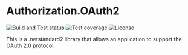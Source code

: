 # Authorization.OAuth2

[![Build and Test status](https://github.com/finebits/Authorization.OAuth2/actions/workflows/build-and-test.yml/badge.svg)](https://github.com/finebits/Authorization.OAuth2/actions/workflows/build-and-test.yml)
![Test coverage](https://img.shields.io/endpoint?url=https://gist.githubusercontent.com/finebits-github/74f6d448f4f568a286d4622e92afbc75/raw/Authorization.OAuth2-total-test-coverage.json)
[![License](https://img.shields.io/github/license/finebits/Authorization.OAuth2.svg?labelColor=343b42)](https://github.com/finebits/Authorization.OAuth2/blob/develop/LICENSE)

This is a .netstandard2 library that allows an application to support the OAuth 2.0 protocol.
